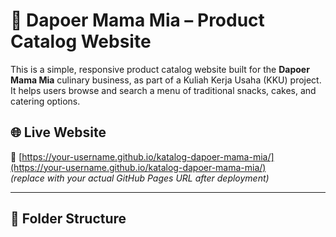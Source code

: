 # 📖 Dapoer Mama Mia – Product Catalog Website

This is a simple, responsive product catalog website built for the **Dapoer Mama Mia** culinary business, as part of a Kuliah Kerja Usaha (KKU) project. It helps users browse and search a menu of traditional snacks, cakes, and catering options.

## 🌐 Live Website

🔗 [https://your-username.github.io/katalog-dapoer-mama-mia/](https://your-username.github.io/katalog-dapoer-mama-mia/)  
*(replace with your actual GitHub Pages URL after deployment)*

---

## 📂 Folder Structure

